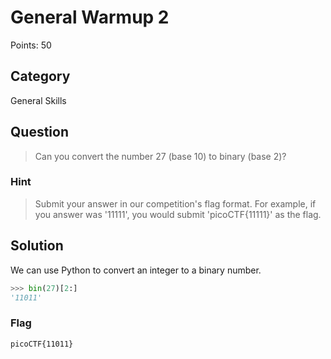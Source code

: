 # General Warmup 2
Points: 50

## Category
General Skills

## Question
>Can you convert the number 27 (base 10) to binary (base 2)? 

### Hint
>Submit your answer in our competition's flag format. For example, if you answer was '11111', you would submit 'picoCTF{11111}' as the flag.

## Solution
We can use Python to convert an integer to a binary number.

```python
>>> bin(27)[2:]
'11011'
```

### Flag
`picoCTF{11011}`
